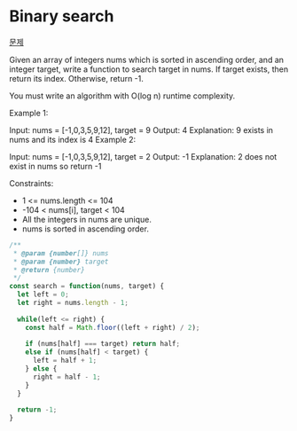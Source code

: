 # Binary search

[문제](https://leetcode.com/explore/learn/card/binary-search/138/background/1038/)

Given an array of integers nums which is sorted in ascending order, and an integer target, write a function to search target in nums. If target exists, then return its index. Otherwise, return -1.

You must write an algorithm with O(log n) runtime complexity.

Example 1:

Input: nums = [-1,0,3,5,9,12], target = 9
Output: 4
Explanation: 9 exists in nums and its index is 4
Example 2:

Input: nums = [-1,0,3,5,9,12], target = 2
Output: -1
Explanation: 2 does not exist in nums so return -1
 

Constraints:

- 1 <= nums.length <= 104
- -104 < nums[i], target < 104
- All the integers in nums are unique.
- nums is sorted in ascending order.

```js
/**
 * @param {number[]} nums
 * @param {number} target
 * @return {number}
 */
const search = function(nums, target) {
  let left = 0;
  let right = nums.length - 1;
  
  while(left <= right) {
    const half = Math.floor((left + right) / 2);
    
    if (nums[half] === target) return half;
    else if (nums[half] < target) {
      left = half + 1;
    } else {
      right = half - 1;
    }
  }
  
  return -1;
}
```